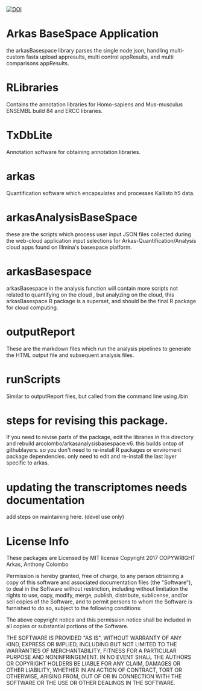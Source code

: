 [![DOI](https://zenodo.org/badge/87348768.svg)](https://zenodo.org/badge/latestdoi/87348768)

# Arkas BaseSpace Application
the arkasBasespace library parses the single node json, handling multi-custom fasta upload appresults, multi control appResults, and multi comparisons appResults.

# RLibraries
Contains the annotation libraries for Homo-sapiens and Mus-musculus ENSEMBL build 84 and ERCC libraries.

# TxDbLite
Annotation software for obtaining annotation libraries.

# arkas
Quantification software which encapsulates and processes Kallisto h5 data.

# arkasAnalysisBaseSpace
these are the scripts which process user input JSON files collected during the web-cloud application input selections for Arkas-Quantification/Analysis cloud apps found on Illmina's basespace platform.

# arkasBasespace
arkasBasespace in the analysis function will contain more scripts not related to quantifying on the cloud , but analyzing on the cloud,  this arkasBasespace R package is a superset, and should be the final R package for cloud computing.

# outputReport
These are the markdown files which run the analysis pipelines to generate the HTML output file and subsequent analysis files.

# runScripts
Similar to outputReport files, but called from the command line using /bin


# steps for revising this package.
If you need to revise parts of the package, edit the libraries in this directory and rebuild arcolombo/arkasanalysisbasespace:v6. this builds ontop of githublayers. so you don't need to re-install R packages or enviroment package dependencies.  only need to edit and re-install the last layer specific to arkas. 

# updating the transcriptomes needs documentation
add steps on maintaining here. (devel use only)

# License Info
These packages are Licensed by MIT license
Copyright 2017 COPYWRIGHT Arkas, Anthony Colombo

Permission is hereby granted, free of charge, to any person obtaining a copy of this software and associated documentation files (the "Software"), to deal in the Software without restriction, including without limitation the rights to use, copy, modify, merge, publish, distribute, sublicense, and/or sell copies of the Software, and to permit persons to whom the Software is furnished to do so, subject to the following conditions:

The above copyright notice and this permission notice shall be included in all copies or substantial portions of the Software.

THE SOFTWARE IS PROVIDED "AS IS", WITHOUT WARRANTY OF ANY KIND, EXPRESS OR IMPLIED, INCLUDING BUT NOT LIMITED TO THE WARRANTIES OF MERCHANTABILITY, FITNESS FOR A PARTICULAR PURPOSE AND NONINFRINGEMENT. IN NO EVENT SHALL THE AUTHORS OR COPYRIGHT HOLDERS BE LIABLE FOR ANY CLAIM, DAMAGES OR OTHER LIABILITY, WHETHER IN AN ACTION OF CONTRACT, TORT OR OTHERWISE, ARISING FROM, OUT OF OR IN CONNECTION WITH THE SOFTWARE OR THE USE OR OTHER DEALINGS IN THE SOFTWARE.

